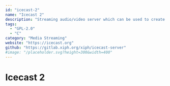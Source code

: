```yaml
---
id: "icecast-2"
name: "Icecast 2"
description: "Streaming audio/video server which can be used to create an Internet radio station or a privately running jukebox and many things in between."
tags:
  - "GPL-2.0"
  - "C"
category: "Media Streaming"
website: "https://icecast.org"
github: "https://gitlab.xiph.org/xiph/icecast-server"
#image: "/placeholder.svg?height=300&width=400"
---
```


# Icecast 2
